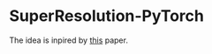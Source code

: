 # SuperResolution-PyTorch

The idea is inpired by [this](https://arxiv.org/pdf/2108.11084.pdf) paper.

